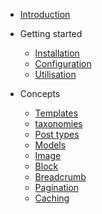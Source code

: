 - [Introduction](introduction/)

- Getting started
    - [Installation](getting-started/installation.md)
    - [Configuration](getting-started/configuration.md)
    - [Utilisation](getting-started/utilisation.md)

- Concepts
    - [Templates](concepts/templates.md)
    - [taxonomies](concepts/templates.md)
    - [Post types](concepts/post-type.md)
    - [Models](concepts/models.md)
    - [Image](concepts/models.md)
    - [Block](concepts/models.md)
    - [Breadcrumb](concepts/models.md)
    - [Pagination](concepts/models.md)
    - [Caching](concepts/models.md)
  
